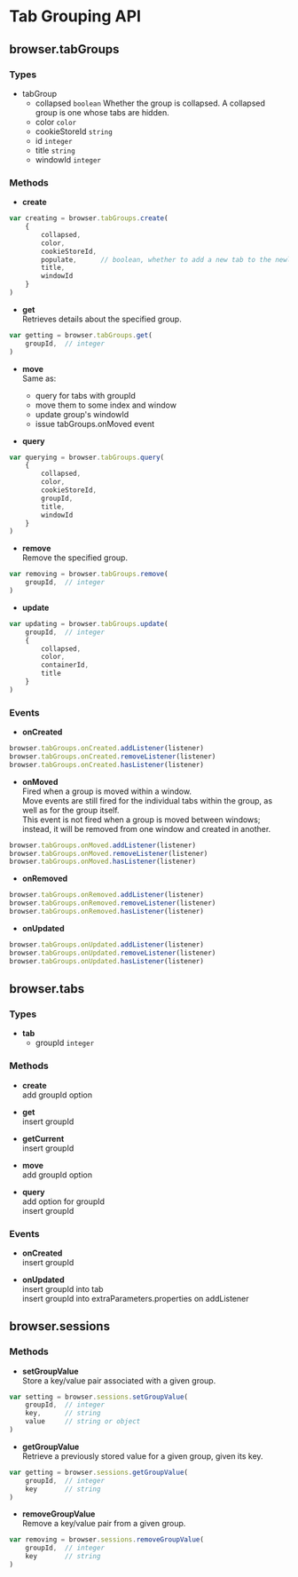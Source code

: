 # Tab Grouping API

## browser.tabGroups

### Types
+ tabGroup
  - collapsed `boolean` Whether the group is collapsed. A collapsed group is one whose tabs are hidden.
  - color `color`
  - cookieStoreId `string` 
  - id `integer`
  - title `string`
  - windowId `integer`


### Methods
+ **create**  
```javascript
var creating = browser.tabGroups.create(
	{
		collapsed,
		color,
		cookieStoreId,
		populate,      // boolean, whether to add a new tab to the newly created group
		title,
		windowId
	}
)
```
+ **get**  
  Retrieves details about the specified group.
```javascript
var getting = browser.tabGroups.get(
	groupId,  // integer
)
```
+ **move**  
  Same as:
  - query for tabs with groupId
  - move them to some index and window
  - update group's windowId
  - issue tabGroups.onMoved event

+ **query**
```javascript
var querying = browser.tabGroups.query(
	{
		collapsed,
		color,
		cookieStoreId,
		groupId,
		title,
		windowId
	}
)
```
+ **remove**  
  Remove the specified group.
```javascript
var removing = browser.tabGroups.remove(
	groupId,  // integer
)
```
+ **update**
```javascript
var updating = browser.tabGroups.update(
	groupId,  // integer
	{
		collapsed,
		color,
		containerId,
		title
	}
)
```

### Events
+ **onCreated**
```javascript
browser.tabGroups.onCreated.addListener(listener)
browser.tabGroups.onCreated.removeListener(listener)
browser.tabGroups.onCreated.hasListener(listener)
```

+ **onMoved**  
  Fired when a group is moved within a window.  
  Move events are still fired for the individual tabs within the group, as well as for the group itself.  
  This event is not fired when a group is moved between windows; instead, it will be removed from one window and created in another.
```javascript
browser.tabGroups.onMoved.addListener(listener)
browser.tabGroups.onMoved.removeListener(listener)
browser.tabGroups.onMoved.hasListener(listener)
```
+ **onRemoved**
```javascript
browser.tabGroups.onRemoved.addListener(listener)
browser.tabGroups.onRemoved.removeListener(listener)
browser.tabGroups.onRemoved.hasListener(listener)
```
+ **onUpdated**
```javascript
browser.tabGroups.onUpdated.addListener(listener)
browser.tabGroups.onUpdated.removeListener(listener)
browser.tabGroups.onUpdated.hasListener(listener)
```


## browser.tabs

### Types
- **tab**
  - groupId `integer`

### Methods
- **create**  
  add groupId option

- **get**  
  insert groupId

- **getCurrent**  
  insert groupId

- **move**  
  add groupId option

- **query**  
  add option for groupId  
  insert groupId

### Events
- **onCreated**  
  insert groupId

- **onUpdated**  
  insert groupId into tab  
  insert groupId into extraParameters.properties on addListener


## browser.sessions

### Methods
+ **setGroupValue**  
  Store a key/value pair associated with a given group.
```javascript
var setting = browser.sessions.setGroupValue(
	groupId,  // integer
	key,      // string
	value     // string or object
)
```
+ **getGroupValue**  
  Retrieve a previously stored value for a given group, given its key.
```javascript
var getting = browser.sessions.getGroupValue(
	groupId,  // integer
	key       // string
)
```
+ **removeGroupValue**  
Remove a key/value pair from a given group.
```javascript
var removing = browser.sessions.removeGroupValue(
	groupId,  // integer
	key       // string
)
```
